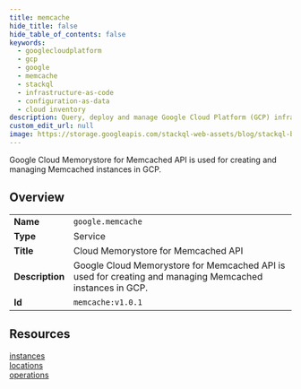 ```yaml
---
title: memcache
hide_title: false
hide_table_of_contents: false
keywords:
  - googlecloudplatform
  - gcp
  - google
  - memcache
  - stackql
  - infrastructure-as-code
  - configuration-as-data
  - cloud inventory
description: Query, deploy and manage Google Cloud Platform (GCP) infrastructure and resources using SQL
custom_edit_url: null
image: https://storage.googleapis.com/stackql-web-assets/blog/stackql-blog-post-featured-image.png
---
```

Google Cloud Memorystore for Memcached API is used for creating and managing Memcached instances in GCP.  
    

## Overview
<table><tbody>
<tr><td><b>Name</b></td><td><code>google.memcache</code></td></tr>
<tr><td><b>Type</b></td><td>Service</td></tr>
<tr><td><b>Title</b></td><td>Cloud Memorystore for Memcached API</td></tr>
<tr><td><b>Description</b></td><td>Google Cloud Memorystore for Memcached API is used for creating and managing Memcached instances in GCP.</td></tr>
<tr><td><b>Id</b></td><td><code>memcache:v1.0.1</code></td></tr>
</tbody></table>

## Resources
<div class="row">
<div class="providerDocColumn">
<a href="/providers/google/memcache/instances/">instances</a><br />
<a href="/providers/google/memcache/locations/">locations</a><br />
</div>
<div class="providerDocColumn">
<a href="/providers/google/memcache/operations/">operations</a><br />
</div>
</div>
